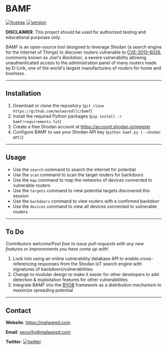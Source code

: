 # BAMF
[![license](https://img.shields.io/badge/license-GNU-brightgreen.svg)](https://github.com/malwaredllc/bamf/LICENSE)
[![version](https://img.shields.io/badge/version-0.1.2-lightgrey.svg)](https://github.com/malwaredllc/bamf)

__DISCLAIMER__: This project should be used for authorized testing and educational purposes only.

BAMF is an open-source tool designed to leverage Shodan (a search engine for the Internet of Things) 
to discover routers vulnerable to [CVE-2013-6026](https://nvd.nist.gov/vuln/detail/CVE-2013-6026), commonly known as *Joel's Backdoor*,
a severe vulnerability allowing unauthenticated access to the administration panel of many routers made by D-Link,
one of the world's largest manufacturers of routers for home and business. 

____________________________________________________________

## Installation

1) Download or clone the repository (`git clone https://github.com/malwaredllc/bamf`)
2) Install the required Python packages (`pip install -r bamf/requirements.txt`)
3) Create a free Shodan account at https://account.shodan.io/register
4) Configure BAMF to use your Shodan API key (`python bamf.py [--shodan API]`)
____________________________________________________________

## Usage

- Use the `search` command to search the internet for potential
- Use the `scan` command to scan the target routers for backdoors
- Use the `map` command to map the networks of devices connected to vulnerable routers
- Use the `targets` command to view potential targets discovered this session
- Use the `backdoors` command to view routers with a confirmed backdoor
- Use the `devices` command to view all devices connected to vulnerable routers

____________________________________________________________

## To Do

*Contributors welcome!Feel free to issue pull-requests with any new features or improvements you have come up with!*

1) Look into using an online vulnerability database API to enable cross-referencing responses from
the Shodan IoT search engine with signatures of backdoors/vulnerabilities
2) Change to modular design to make it easier for other developers to add detection & exploitation features for
 other vulnerabilities
3) Integrate BAMF into the [BYOB](https://github.com/malwaredllc/byob) framework as a distribution mechanism to maximize spreading potential
____________________________________________________________

## Contact

__Website__: https://malwared.com

__Email__: security@malwared.com

__Twitter__: [![twitter](https://img.shields.io/twitter/url/http/shields.io.svg?style=social)](https://twitter.com/malwaredllc)

